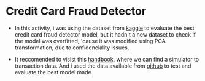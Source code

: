# Credit Card Fraud Detector

* In this activity, i was using the dataset from [kaggle](https://www.kaggle.com/datasets/mlg-ulb/creditcardfraud) to evaluate the best credit card fraud detector model, 
but it hadn't a new dataset to check if the model was overfitted, 'cause it was modified using PCA transformation, due to confidenciality issues.

* It reccomended to visist this [handbook](https://fraud-detection-handbook.github.io/fraud-detection-handbook/Chapter_3_GettingStarted/SimulatedDataset.html),
where we can find a simulator to transaction data. And i used the data available from [github](https://github.com/Fraud-Detection-Handbook/simulated-data-transformed)
to test and evaluate the best model made.
